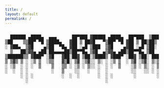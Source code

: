 ```yaml
---
title: /
layout: default
permalink: /
---
```

<style>
.center {
  display: block;
  margin-left: auto;
  margin-right: auto;
  width: 100%;
}
</style>
<pre class="center">         
  ██████ ▄████▄  ▄▄▄      ██▀███ ▓█████ ▄████▄  ██▀███  ▒█████  █     █░
▒██    ▒▒██▀ ▀█ ▒████▄   ▓██ ▒ ██▓█   ▀▒██▀ ▀█ ▓██ ▒ ██▒██▒  ██▓█░ █ ░█░
░ ▓██▄  ▒▓█    ▄▒██  ▀█▄ ▓██ ░▄█ ▒███  ▒▓█    ▄▓██ ░▄█ ▒██░  ██▒█░ █ ░█ 
  ▒   ██▒▓▓▄ ▄██░██▄▄▄▄██▒██▀▀█▄ ▒▓█  ▄▒▓▓▄ ▄██▒██▀▀█▄ ▒██   ██░█░ █ ░█ 
▒██████▒▒ ▓███▀ ░▓█   ▓██░██▓ ▒██░▒████▒ ▓███▀ ░██▓ ▒██░ ████▓▒░░██▒██▓ 
▒ ▒▓▒ ▒ ░ ░▒ ▒  ░▒▒   ▓▒█░ ▒▓ ░▒▓░░ ▒░ ░ ░▒ ▒  ░ ▒▓ ░▒▓░ ▒░▒░▒░░ ▓░▒ ▒  
░ ░▒  ░ ░ ░  ▒    ▒   ▒▒ ░ ░▒ ░ ▒░░ ░  ░ ░  ▒    ░▒ ░ ▒░ ░ ▒ ▒░  ▒ ░ ░  
░  ░  ░ ░         ░   ▒    ░░   ░   ░  ░         ░░   ░░ ░ ░ ▒   ░   ░  
      ░ ░ ░           ░  ░  ░       ░  ░ ░        ░        ░ ░     ░    
        ░                              ░                             
</pre>                                                  
